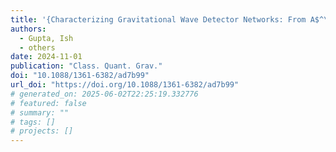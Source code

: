 ```yaml
---
title: '{Characterizing Gravitational Wave Detector Networks: From A$^\sharp$ to Cosmic Explorer}'
authors:
  - Gupta, Ish
  - others
date: 2024-11-01
publication: "Class. Quant. Grav."
doi: "10.1088/1361-6382/ad7b99"
url_doi: "https://doi.org/10.1088/1361-6382/ad7b99"
# generated_on: 2025-06-02T22:25:19.332776
# featured: false
# summary: ""
# tags: []
# projects: []
---
```

